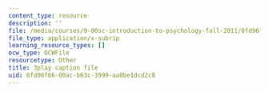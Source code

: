 ```yaml
---
content_type: resource
description: ''
file: /media/courses/9-00sc-introduction-to-psychology-fall-2011/0fd96f6600acb63c3999aa0be1dcd2c8_Qw4SkvZ03cc.srt
file_type: application/x-subrip
learning_resource_types: []
ocw_type: OCWFile
resourcetype: Other
title: 3play caption file
uid: 0fd96f66-00ac-b63c-3999-aa0be1dcd2c8
---
```


